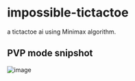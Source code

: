 # impossible-tictactoe
a tictactoe ai using Minimax algorithm.

## PVP mode snipshot
![image](https://github.com/ShamyLP/impossible-tictactoe/assets/137077986/129eecb5-06cc-49bc-a016-73e17e2a0371)
